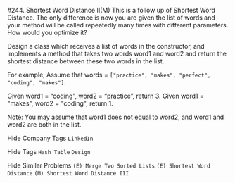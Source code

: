 #244. Shortest Word Distance II(M)
This is a follow up of Shortest Word Distance. The only difference is now you are given the list of words and your method will be called repeatedly many times with different parameters. How would you optimize it?

Design a class which receives a list of words in the constructor, and implements a method that takes two words word1 and word2 and return the shortest distance between these two words in the list.

For example,
Assume that words = ```["practice", "makes", "perfect", "coding", "makes"]```.

Given word1 = “coding”, word2 = “practice”, return 3.
Given word1 = "makes", word2 = "coding", return 1.

Note:
You may assume that word1 does not equal to word2, and word1 and word2 are both in the list.

Hide Company Tags ```LinkedIn```

Hide Tags ```Hash Table``` ```Design```

Hide Similar Problems ```(E) Merge Two Sorted Lists``` ```(E) Shortest Word Distance``` ```(M) Shortest Word Distance III```

